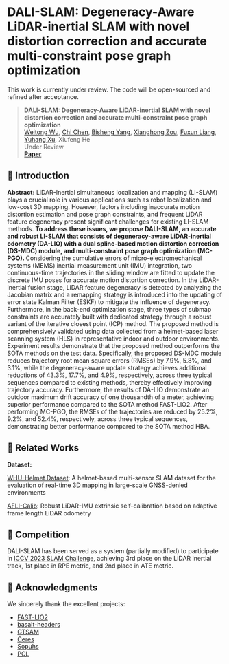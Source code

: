 # DALI-SLAM: Degeneracy-Aware LiDAR-inertial SLAM with novel distortion correction and accurate multi-constraint pose graph optimization

This work is currently under review. The code will be open-sourced and refined after acceptance.

> **DALI-SLAM: Degeneracy-Aware LiDAR-inertial SLAM with novel distortion correction and accurate multi-constraint pose graph optimization**<br/>
> [Weitong Wu](https://github.com/wwtinwhu), [Chi Chen](https://3s.whu.edu.cn/info/1025/1364.htm), [Bisheng Yang](https://3s.whu.edu.cn/info/1025/1415.htm), [Xianghong Zou](https://zouxianghong.github.io/), [Fuxun Liang](https://liangfxwhu.github.io/), [Yuhang Xu](https://3s.whu.edu.cn/info/1028/1964.htm), Xiufeng He<br/>
> Under Review<br/>
> [**Paper**]()

## 🔭 Introduction

<strong>Abstract:</strong> LiDAR-Inertial simultaneous localization and mapping (LI-SLAM) plays a crucial role in various applications such as robot localization and low-cost 3D mapping. However, factors including inaccurate motion distortion estimation and pose graph constraints, and frequent LiDAR feature degeneracy present significant challenges for existing LI-SLAM methods. <strong> To address these issues, we propose DALI-SLAM, an accurate and robust LI-SLAM that consists of degeneracy-aware LiDAR-inertial odometry (DA-LIO) with a dual spline-based motion distortion correction (DS-MDC) module, and multi-constraint pose graph optimization (MC-PGO). </strong> Considering the cumulative errors of micro-electromechanical systems (MEMS) inertial measurement unit (IMU) integration, two continuous-time trajectories in the sliding window are fitted to update the discrete IMU poses for accurate motion distortion correction. In the LiDAR-inertial fusion stage, LiDAR feature degeneracy is detected by analyzing the Jacobian matrix and a remapping strategy is introduced into the updating of error state Kalman Filter (ESKF) to mitigate the influence of degeneracy. Furthermore, in the back-end optimization stage, three types of submap constraints are accurately built with dedicated strategy through a robust variant of the iterative closest point (ICP) method. The proposed method is comprehensively validated using data collected from a helmet-based laser scanning system (HLS) in representative indoor and outdoor environments. Experiment results demonstrate that the proposed method outperforms the SOTA methods on the test data. Specifically, the proposed DS-MDC module reduces trajectory root mean square errors (RMSEs) by 7.9%, 5.8%, and 3.1%, while the degeneracy-aware update strategy achieves additional reductions of 43.3%, 17.7%, and 4.9%, respectively, across three typical sequences compared to existing methods, thereby effectively improving trajectory accuracy. Furthermore, the results of DA-LIO demonstrate an outdoor maximum drift accuracy of one thousandth of a meter, achieving superior performance compared to the SOTA method FAST-LIO2. After performing MC-PGO, the RMSEs of the trajectories are reduced by 25.2%, 9.2%, and 52.4%, respectively, across three typical sequences, demonstrating better performance compared to the SOTA method HBA.
</p>

## 🔗 Related Works
<strong>Dataset:</strong>

[<u>WHU-Helmet Dataset</u>](https://github.com/kafeiyin00/WHU-HelmetDataset): A helmet-based multi-sensor SLAM dataset for the evaluation of real-time 3D mapping in large-scale GNSS-denied environments

[<u>AFLI-Calib</u>](https://github.com/DCSI2022/AFLI_Calib): Robust LiDAR-IMU extrinsic self-calibration based on adaptive frame length LiDAR odometry 

## 🔗 Competition
DALI-SLAM has been served as a system (partially modified) to participate
 in [ICCV 2023 SLAM Challenge](https://superodometry.com/iccv23_challenge_LiI), achieving 3rd place on the LiDAR inertial track, 1st place in RPE metric, and 2nd place in ATE metric.
## 🔗 Acknowledgments
We sincerely thank the excellent projects:
- [FAST-LIO2](https://github.com/hku-mars/FAST_LIO)
- [basalt-headers](https://github.com/VladyslavUsenko/basalt-headers)
- [GTSAM](https://github.com/borglab/gtsam) 
- [Ceres](https://github.com/ceres-solver/ceres-solver)
- [Sopuhs](https://github.com/strasdat/Sophus)
- [PCL](https://github.com/PointCloudLibrary/pcl)
